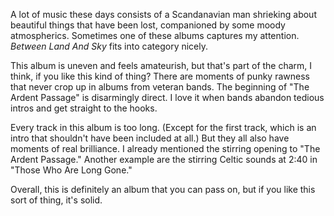 A lot of music these days consists of a Scandanavian man shrieking about beautiful things that have been lost,
companioned by some moody atmospherics. Sometimes one of these albums captures my attention. *Between Land
And Sky* fits into category nicely.

This album is uneven and feels amateurish, but that's part of the charm, I think, if you like this kind
of thing? There are moments of punky rawness that never crop up in albums from veteran bands. The beginning
of "The Ardent Passage" is disarmingly direct. I love it when bands abandon tedious intros and get
straight to the hooks.

Every track in this album is too long. (Except for the first track, which is an intro that shouldn't
have been included at all.) But they all also have moments of real brilliance. I already mentioned the
stirring opening to "The Ardent Passage." Another example are the stirring Celtic sounds at 2:40 in
"Those Who Are Long Gone."

Overall, this is definitely an album that you can pass on, but if you like this sort of thing, it's
solid.
